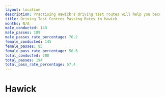```yaml
---
layout: location
description: Practising Hawick's driving test routes will help you become more confident in your gear-changing abilities.
title: Driving Test Centres Passing Rates in Hawick
months: N/A
male_conducted: 143
male_passes: 109
male_passes_rate_percentage: 76.2
female_conducted: 145
female_passes: 85
female_pass_rate_percentage: 58.6
total_conducted: 288
total_passes: 194
total_pass_rate_percentage: 67.4
---
```


# Hawick
